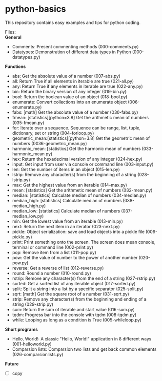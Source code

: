 # python-basics
This repository contains easy examples and tips for python coding. 

Files:<br>
**General**
<ul>
  <li> Comments:  Present commenting methods (000-comments.py)</li>
  <li> Datatypes: Demonstration of different data types in Python (000-datatypes.py)</li>
</ul>

**Functions**

<ul>
  <li> abs:       Get the absolute value of a number (007-abs.py)</li>
  <li> all:       Return True if all elements in iterable are true (021-all.py)</li>
  <li> any:       Return True if any elements in iterable are true (022-any.py)</li>
  <li> bin:       Return the binary version of any integer (019-bin.py)</li>
  <li> bool:      Return the boolean value of an object (018-bool.py)</li>
  <li> enumerate: Convert collections into an enumerate object (006-enumerate.py)</li></li>
  <li> fabs:      [math] Get the absolute value of a number (030-fabs.py)</li>
  <li> fmean:     [statistics][python=3.8] Get the arithmetic mean of numbers (035-fmean.py)</li>  
  <li> for:       Iterate over a sequence. Sequence can be range, list, tuple, dictionary, set or string (004-forloop.py)</li>
  <li> geometric_mean:[statistics][python=3.8] Get the geometric mean of numbers (0036-geometric_mean.py)</li>    
  <li> harmonic_mean: [statistics] Get the harmonic mean of numbers (033-harmonic_mean.py)</li>
  <li> hex:       Return the hexadecimal version of any integer (024-hex.py)</li>
  <li> input:     Get input from user via console or command line (003-input.py)</li>
  <li> len:       Get the number of items in an object (015-len.py)</li>
  <li> lstrip:    Remove any character(s) from the beginning of a string (028-lstrip.py)</li>
  <li> max:       Get the highest value from an iterable (014-max.py)</li>
  <li> mean:      [statistics] Get the arithmetic mean of numbers (032-mean.py)</li>
  <li> median:    [statistics] Calculate median of numbers (034-median.py)</li>
  <li> median_high: [statistics] Calculate median of numbers (038-median_high.py)</li>  
  <li> median_low:  [statistics] Calculate median of numbers (037-median_low.py)</li>
  <li> min:       Get the lowest value from an iterable (013-min.py)</li>
  <li> next:      Return the next item in an iterator (023-next.py)</li>
  <li> pickle:    Object serialization: save and load objects into a pickle file (009-pickle.py)</li>
  <li> print:     Print something onto the screen. The screen does mean console, terminal or command line (002-print.py)</li>
  <li> pop:       Remove item from a list (011-pop.py)</li>
  <li> pow:       Get the value of number to the power of another number (020-pow.py)</li>
  <li> reverse:   Get a reverse of list (012-reverse.py)</li>
  <li> round:     Round a number (010-round.py)</li>
  <li> rstrip:    Remove any character(s) from the end of a string (027-rstrip.py)</li>
  <li> sorted:    Get a sorted list of any iterable object (017-sorted.py)</li>
  <li> split:     Split a string into a list by a specific separator (025-split.py)</li>
  <li> sqrt:      [math] Get the square root of a number (031-sqrt.py)</li>  
  <li> strip:     Remove any character(s) from the beginning and ending of a string (029-strip.py)</li>  
  <li> sum:       Return the sum of iterable and start value (016-sum.py)</li>
  <li> tqdm:      Progress bar into the console with tqdm (008-tqdm.py)</li>
  <li> while:     Looping as long as a condition is True (005-whileloop.py)</li>
</ul>

**Short programs**
<ul>
  <li>Hello, World!:    A classic "Hello, World!" application in 8 different ways (001-helloworld.py)</li>
  <li>Comparsion lists: Comparsion two lists and get back common elements (026-comparsionlists.py)</li>
</ul>

**Future**
- [ ] copy
